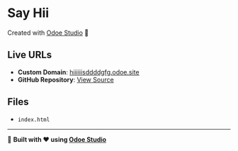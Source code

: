 # Say Hii

Created with [Odoe Studio](https://odoe.studio) 🚀

## Live URLs
- **Custom Domain**: [hiiiiiisddddgfg.odoe.site](https://hiiiiiisddddgfg.odoe.site)
- **GitHub Repository**: [View Source](https://github.com/odoedev/odoe-hiiiiiisddddgfg)

## Files
- `index.html`

---

🌟 **Built with ❤️ using [Odoe Studio](https://odoe.studio)**